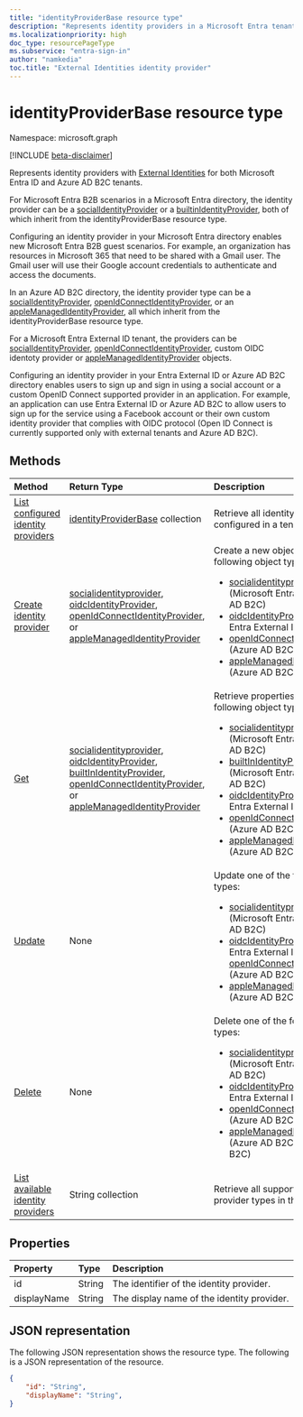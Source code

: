 ```yaml
---
title: "identityProviderBase resource type"
description: "Represents identity providers in a Microsoft Entra tenant and an Azure AD B2C tenant."
ms.localizationpriority: high
doc_type: resourcePageType
ms.subservice: "entra-sign-in"
author: "namkedia"
toc.title: "External Identities identity provider"
---
```


# identityProviderBase resource type

Namespace: microsoft.graph

[!INCLUDE [beta-disclaimer](../../includes/beta-disclaimer.md)]

Represents identity providers with [External Identities](/azure/active-directory/external-identities/) for both Microsoft Entra ID and Azure AD B2C tenants.

For Microsoft Entra B2B scenarios in a Microsoft Entra directory, the identity provider can be a [socialIdentityProvider](../resources/socialidentityprovider.md) or a [builtinIdentityProvider](../resources/builtinidentityprovider.md), both of which inherit from the identityProviderBase resource type.

Configuring an identity provider in your Microsoft Entra directory enables new Microsoft Entra B2B guest scenarios. For example, an organization has resources in Microsoft 365 that need to be shared with a Gmail user. The Gmail user will use their Google account credentials to authenticate and access the documents.

In an Azure AD B2C directory, the identity provider type can be a [socialIdentityProvider](../resources/socialidentityprovider.md), [openIdConnectIdentityProvider](../resources/openidconnectidentityprovider.md), or an [appleManagedIdentityProvider](../resources/applemanagedidentityprovider.md), all which inherit from the identityProviderBase resource type.

For a Microsoft Entra External ID tenant, the providers can be [socialIdentityProvider](../resources/socialidentityprovider.md), [openIdConnectIdentityProvider](../resources/openidconnectidentityprovider.md), custom OIDC identoty provider or [appleManagedIdentityProvider](../resources/applemanagedidentityprovider.md) objects.

Configuring an identity provider in your Entra External ID or Azure AD B2C directory enables users to sign up and sign in using a social account or a custom OpenID Connect supported provider in an application. For example, an application can use Entra External ID or Azure AD B2C to allow users to sign up for the service using a Facebook account or their own custom identity provider that complies with OIDC protocol (Open ID Connect is currently supported only with external tenants and Azure AD B2C).

## Methods

| Method       | Return Type  |Description|
|:---------------|:--------|:----------|
|[List configured identity providers](../api/identitycontainer-list-identityproviders.md)|[identityProviderBase](../resources/identityproviderbase.md) collection|Retrieve all identity providers configured in a tenant.|
|[Create identity provider](../api/identitycontainer-post-identityproviders.md)| [socialidentityprovider](../resources/socialidentityprovider.md), [oidcIdentityProvider](../api/identitycontainer-post-identityproviders.md#oidcidentityprovider), [openIdConnectIdentityProvider](../resources/openidconnectidentityprovider.md), or  [appleManagedIdentityProvider](../resources/applemanagedidentityprovider.md) |Create a new object of one of the following object types: <br/><ul><li> [socialidentityprovider](../resources/socialidentityprovider.md) (Microsoft Entra ID, or Azure AD B2C)<li>[oidcIdentityProvider](../api/identitycontainer-post-identityproviders.md#oidcidentityprovider) (Microsoft Entra External ID)</li><li> [openIdConnectIdentityProvider](../resources/openidconnectidentityprovider.md) (Azure AD B2C) <li> [appleManagedIdentityProvider](../resources/applemanagedidentityprovider.md) (Azure AD B2C) </li></ul>|
|[Get](../api/identityproviderbase-get.md) |[socialidentityprovider](../resources/socialidentityprovider.md), [oidcIdentityProvider](../api/identitycontainer-post-identityproviders.md#oidcidentityprovider), [builtInIdentityProvider](../resources/builtinidentityprovider.md), [openIdConnectIdentityProvider](../resources/openidconnectidentityprovider.md), or  [appleManagedIdentityProvider](../resources/applemanagedidentityprovider.md)| Retrieve properties of one of the following object types: <br/><ul><li> [socialidentityprovider](../resources/socialidentityprovider.md) (Microsoft Entra ID or Azure AD B2C) <li> [builtInIdentityProvider](../resources/builtinidentityprovider.md) (Microsoft Entra ID or Azure AD B2C) <li>[oidcIdentityProvider](../api/identitycontainer-post-identityproviders.md#oidcidentityprovider) (Microsoft Entra External ID)</li> <li> [openIdConnectIdentityProvider](../resources/openidconnectidentityprovider.md) (Azure AD B2C) <li> [appleManagedIdentityProvider](../resources/applemanagedidentityprovider.md) (Azure AD B2C) </li></ul>|
|[Update](../api/identityproviderbase-update.md)|None|Update one of the following object types: <ul><li> [socialidentityprovider](../resources/socialidentityprovider.md) (Microsoft Entra ID or Azure AD B2C) <li>[oidcIdentityProvider](../api/identitycontainer-post-identityproviders.md#oidcidentityprovider) (Microsoft Entra External ID)</li> [openIdConnectIdentityProvider](../resources/openidconnectidentityprovider.md) (Azure AD B2C) <li> [appleManagedIdentityProvider](../resources/applemanagedidentityprovider.md) (Azure AD B2C) </li></ul>|
|[Delete](../api/identityproviderbase-delete.md)|None|Delete one of the following object types: <br/><ul><li> [socialidentityprovider](../resources/socialidentityprovider.md) (Microsoft Entra ID or Azure AD B2C) <li>[oidcIdentityProvider](../api/identitycontainer-post-identityproviders.md#oidcidentityprovider) (Microsoft Entra External ID)</li> <li> [openIdConnectIdentityProvider](../resources/openidconnectidentityprovider.md) (Azure AD B2C) <li> [appleManagedIdentityProvider](../resources/applemanagedidentityprovider.md) (Azure AD B2C) (Azure AD B2C)|
|[List available identity providers](../api/identityproviderbase-availableprovidertypes.md)|String collection|Retrieve all supported identity provider types in the tenant.|

## Properties

|Property|Type|Description|
|:---------------|:--------|:----------|
|id|String|The identifier of the identity provider.|
|displayName|String|The display name of the identity provider.|

## JSON representation

The following JSON representation shows the resource type.
The following is a JSON representation of the resource.

<!-- {
  "blockType": "resource",
  "@odata.type": "microsoft.graph.identityProviderBase"
} -->

```json
{
    "id": "String",
    "displayName": "String",
}
```

